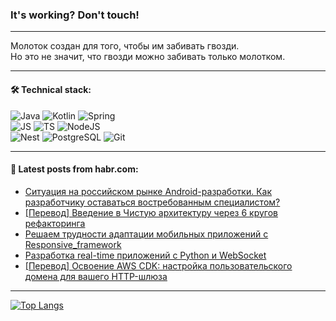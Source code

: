 ### It's working? Don't touch!

---
Молоток создан для того, чтобы им забивать гвозди. <br>
Но это не значит, что гвозди можно забивать только молотком.

---

#### 🛠️ Technical stack:

![Java](https://img.shields.io/badge/Java-informational?logo=Oracle&style=flat&logoColor=white&color=FF4500)
![Kotlin](https://img.shields.io/badge/Kotlin-informational?logo=Kotlin&style=flat&logoColor=white&color=774D97)
![Spring](https://img.shields.io/badge/SpringBoot-informational?logo=SpringBoot&style=flat&logoColor=white&color=6DB33F) <br>
![JS](https://img.shields.io/badge/JS-informational?logo=javaScript&style=flat&logoColor=black&color=F7Df1E)
![TS](https://img.shields.io/badge/TypeScript-informational?logo=typeScript&style=flat&logoColor=black&color=0667A8)
![NodeJS](https://img.shields.io/badge/NodeJS-informational?logo=node.js&style=flat&logoColor=white&color=70A760) <br>
![Nest](https://img.shields.io/badge/NestJS-informational?logo=NestJS&style=flat&logoColor=white&color=E0234E)
![PostgreSQL](https://img.shields.io/badge/PostgreSQL-informational?logo=PostgreSQL&style=flat&logoColor=white&color=DAA520)
![Git](https://img.shields.io/badge/Git-informational?logo=git&style=flat&logoColor=white&color=778899)

___

#### 💬 Latest posts from habr.com:

<!-- BLOG-POST-LIST:START -->
- [Ситуация на российском рынке Android-разработки. Как разработчику оставаться востребованным специалистом?](https://habr.com/ru/articles/770502/?utm_source=habrahabr&utm_medium=rss&utm_campaign=770502)
- [[Перевод] Введение в Чистую архитектуру через 6 кругов рефакторинга](https://habr.com/ru/articles/770494/?utm_source=habrahabr&utm_medium=rss&utm_campaign=770494)
- [Решаем трудности адаптации мобильных приложений с Responsive_framework](https://habr.com/ru/articles/770486/?utm_source=habrahabr&utm_medium=rss&utm_campaign=770486)
- [Разработка real-time приложений с Python и WebSocket](https://habr.com/ru/companies/otus/articles/770256/?utm_source=habrahabr&utm_medium=rss&utm_campaign=770256)
- [[Перевод] Освоение AWS CDK: настройка пользовательского домена для вашего HTTP-шлюза](https://habr.com/ru/articles/770480/?utm_source=habrahabr&utm_medium=rss&utm_campaign=770480)
<!-- BLOG-POST-LIST:END -->

---
[![Top Langs](https://github-readme-stats-git-master-advtsetting-gmailcom.vercel.app/api/top-langs/?username=zloylis&langs_count=10&hide_title=false&title_color=e6edf3&size_weight=0.5&count_weight=0.5&layout=compact&hide_border=true&theme=dracula)](https://github.com/zloylis)

<!-- ![GitHub stats](https://github-readme-stats-git-master-advtsetting-gmailcom.vercel.app/api?username=zloylis&show_icons=true&hide_border=true&theme=dracula&hide_title=true&include_all_commits=true&count_private=true&hide=contribs&hide_rank=true) -->
